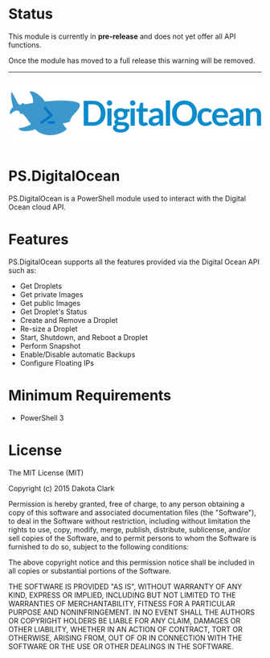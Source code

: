 # Status #

This module is currently in **pre-release** and does not yet offer all API functions.

Once the module has moved to a full release this warning will be removed.

---

![Digital Ocean](/Media/digital-ocean-icon-sammy-powershell-horizontal.png)

# PS.DigitalOcean #

PS.DigitalOcean is a PowerShell module used to interact with the Digital Ocean cloud API.

# Features #

PS.DigitalOcean supports all the features provided via the Digital Ocean API such as:

- Get Droplets
- Get private Images
- Get public Images
- Get Droplet's Status
- Create and Remove a Droplet
- Re-size a Droplet
- Start, Shutdown, and Reboot a Droplet
- Perform Snapshot
- Enable/Disable automatic Backups
- Configure Floating IPs

# Minimum Requirements #


- PowerShell 3

# License #

The MIT License (MIT)

Copyright (c) 2015 Dakota Clark

Permission is hereby granted, free of charge, to any person obtaining a copy
of this software and associated documentation files (the "Software"), to deal
in the Software without restriction, including without limitation the rights
to use, copy, modify, merge, publish, distribute, sublicense, and/or sell
copies of the Software, and to permit persons to whom the Software is
furnished to do so, subject to the following conditions:

The above copyright notice and this permission notice shall be included in
all copies or substantial portions of the Software.

THE SOFTWARE IS PROVIDED "AS IS", WITHOUT WARRANTY OF ANY KIND, EXPRESS OR
IMPLIED, INCLUDING BUT NOT LIMITED TO THE WARRANTIES OF MERCHANTABILITY,
FITNESS FOR A PARTICULAR PURPOSE AND NONINFRINGEMENT. IN NO EVENT SHALL THE
AUTHORS OR COPYRIGHT HOLDERS BE LIABLE FOR ANY CLAIM, DAMAGES OR OTHER
LIABILITY, WHETHER IN AN ACTION OF CONTRACT, TORT OR OTHERWISE, ARISING FROM,
OUT OF OR IN CONNECTION WITH THE SOFTWARE OR THE USE OR OTHER DEALINGS IN
THE SOFTWARE.